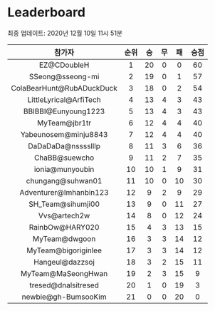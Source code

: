 # Leaderboard
최종 업데이트: 2020년 12월 10일 11시 51분




| 참가자 | 순위 | 승 | 무 | 패 | 승점 |
|:---:|:---:|:---:|:---:|:---:|:---:|
| EZ@CDoubleH | 1 | 20 | 0 | 0 | 60 |
| SSeong@sseong-mi | 2 | 19 | 0 | 1 | 57 |
| ColaBearHunt@RubADuckDuck | 3 | 18 | 0 | 2 | 54 |
| LittleLyrical@ArfiTech | 4 | 13 | 4 | 3 | 43 |
| BBIBBI@Eunyoung1223 | 5 | 13 | 4 | 3 | 43 |
| MyTeam@jbr1tr | 6 | 12 | 4 | 4 | 40 |
| Yabeunosem@minju8843 | 7 | 12 | 4 | 4 | 40 |
| DaDaDaDa@nsssslllp | 8 | 11 | 3 | 6 | 36 |
| ChaBB@suewcho | 9 | 11 | 2 | 7 | 35 |
| ionia@munyoubin | 10 | 10 | 1 | 9 | 31 |
| chungang@suhwan01 | 11 | 10 | 0 | 10 | 30 |
| Adventurer@Imhanbin123 | 12 | 9 | 2 | 9 | 29 |
| SH_Team@sihumji00 | 13 | 9 | 0 | 11 | 27 |
| Vvs@artech2w | 14 | 8 | 0 | 12 | 24 |
| RainbOw@HARY020 | 15 | 4 | 3 | 13 | 15 |
| MyTeam@dwgoon | 16 | 3 | 3 | 14 | 12 |
| MyTeam@bigoriginlee | 17 | 3 | 3 | 14 | 12 |
| Hangeul@dazzsoj | 18 | 3 | 2 | 15 | 11 |
| MyTeam@MaSeongHwan | 19 | 2 | 3 | 15 | 9 |
| tresed@dnalsitresed | 20 | 1 | 0 | 19 | 3 |
| newbie@gh-BumsooKim | 21 | 0 | 0 | 20 | 0 |
